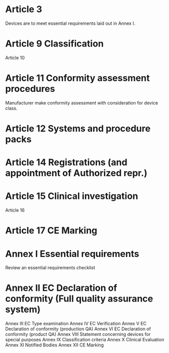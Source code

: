 # Article 3
Devices are to meet essential requirements laid out in Annex I. 

# Article 9 Classification
Article 10
# Article 11 Conformity assessment procedures
Manufacturer make conformity assessment with consideration for device class. 
# Article 12 Systems and procedure packs
# Article 14 Registrations (and appointment of Authorized repr.)
# Article 15 Clinical investigation
Article 16
# Article 17 CE Marking

# Annex I Essential requirements
Review an essential requirements checklist
# Annex II EC Declaration of conformity (Full quality assurance system)
Annex III EC Type examination
Annex IV EC Verification 
Annex V EC Declaration of conformity (production QA)
Annex VI EC Declaration of conformity (product QA)
Annex VIII Statement concerning devices for special purposes
Annex IX Classification criteria
Annex X Clinical Evaluation 
Annex XI Notified Bodies
Annex XII CE Marking
